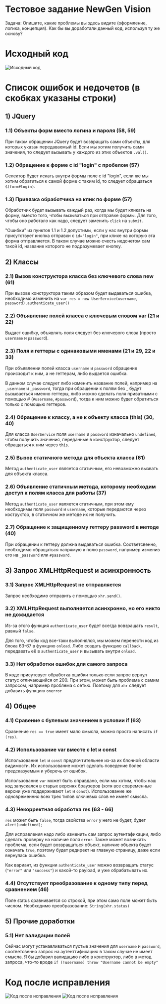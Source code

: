 # Тестовое задание NewGen Vision
Задача:  Опишите, какие проблемы вы здесь видите (оформление, логика, концепция). Как бы вы доработали данный код, используя ту же основу?

# Исходный код

<img src="./JS_Test.png" alt="Исходный код"/>

# Список ошибок и недочетов (в скобках указаны строки)
## 1) JQuery
### 1.1) Объекты форм вместо логина и пароля (58, 59)
При таком обращении JQuery будет возвращать сами объекты, для которых указан передаваемый id. Если мы хотим получить сами значения, то следует вызывать у каждого из этих объектов `.val()`.

### 1.2) Обращение к форме с id "login" с пробелом (57)
Селектор будет искать внутри формы поле с id "login", если же мы хотим обратиться к самой форме с таким id, то следует обращаться `$(form#login)`.

### 1.3) Привязка обработчика на клик по форме (57)
Обработчик будет вызывать каждый раз, когда мы будет кликать на форму, вместо того, чтобы вызываться при отправке формы. Для того, чтобы оно работало как надо, следует заменить `click` на `submit`.

"Ошибки" из пунктов 1.1 и 1.2 допустимы, если у нас внутри формы присутствует кнопка отправки с `id="login"`, при клике на которую эта форма отправляется. В таком случае можно счесть недочетом сам такой id, название которого не подразумевает кнопку.

## 2) Классы
### 2.1) Вызов конструктора класса без ключевого слова new (61)
При вызове конструктора таким образом будет выдаваться ошибка, необходимо изменить на `var res = new UserService(username, password).authenticate_user()`

### 2.2) Объявление полей класса с ключевым словом var (21 и 22)
Выдаст ошибку, объявлять поля следует без ключевого слова (просто `username` и `password`).

### 2.3) Поля и геттеры с одинаковыми именами (21 и 29,  22 и 33)

При объявлении полей класса `username` и `password` обращение происзодит к ним, а не геттерам, либо выдается ошибка.

В данном случае следует либо изменить название полей, например на `_username` и `_password`, тогда при обращении к полям без _ будут вызываеться именно геттеры, либо можно сделать поля приватными с помощью # (`#username`, `#password`), тогда к ним можно будет обратиться только с помощью геттеров.

### 2.4) Обращение к классу, а не к объекту класса (this) (30, 40)
Для класса `UserService` поля `username` и `password` изначально `undefined`, чтобы получить значения, переданные в конструктор, следует обращаться к ним через `this`.

### 2.5) Вызов статичного метода для объекта класса (61)
Метод `authenticate_user` является статичным, его невозможно вызвать для объекта класса.

### 2.6) Объявление статичным метода, которому необходим доступ к полям класса для работы (37)
Метод `authenticate_user` является статичным, при этом ему необходимы поля `password` и `username`, которые передаются через коструктор, в статичном же методе их не получить.

### 2.7) Обращение к защищенному геттеру password в методе (40)

При обращении к геттеру должна выдаваться ошибка. Соответсвенно, нeобходимо обращаться напрямую к полю `password`, например изменив его на `_password` или `#password`.

## 3) Запрос XMLHttpRequest и асинхронность
### 3.1) Запрос XMLHttpRequest не отправляется
Запрос необходимо отправить с помощью `xhr.send()`.

### 3.2) XMLHttpRequest выполняется асинхронно, но его никто не дожидается
Из-за этого функция `authenticate_user` будет всегда вовзращать `result`, равный `false`.

Для того, чтобы код все-таки выполнялся, мы можем перенести код из блока 63-67 в функцию `onload`. Либо создать функцию `callback`, передавать её в `authenticate_user` и вызывать внутри `onload`.

### 3.3) Нет обработки ошибок для самого запроса
В коде присутсвует обработка ошибки только если запрос вернул статус отличающийся от 200. При этом, может быть проблема с самим запросом, например проблема с сетью. Поэтому для `xhr` следует добавить функцию `onerror`

## 4) Общее
### 4.1) Сравение с булевым значением в условии if (63)
Сравнение `res == true` имеет мало смысла, можно просто написать `if (res)`.

### 4.2) Использование var вместе c let и const
Использование `let` и `const` предпочтительнее из-за их блочной области видимости. Их использование может сделать поведение более предсказуемым и уберечь от ошибок. 

Использование `var` может быть оправдано, если мы хотим, чтобы наш код запускался в старых версиях браузеров (хотя все современные версии уже поддерживают `let` и `const`). Использование же одновременнно всех трех типов ключевых слов не имеет смысла.

### 4.3) Некорректная обработка res  (63 - 66)
`res` может быть `false`, тогда свойства `error` у него не будет, будет `alert(undefined);`

Для исправления надо либо изменить сам запрос аутентафикации, либо сделать проверку на наличие поля `error`. Также может возникать проблема, если будет возвращаться объект, наличие объекта будет означать `true`, поэтому будет редирект на главную страницу, даже если вернулась ошибка.

Как вариант, из функции `authenticate_user` можно возвращать статус (`"error"` или `"success"`) и какой-то payload, и уже обрабатывать их.

### 4.4) Отсутствует преобразование к одному типу перед сравнением (46)
Поле status сравнивается со строкой, при этом само поле может быть числом. Необходимо преобразование: `String(xhr.status)` 

## 5) Прочие доработки
### 5.1) Нет валидации полей
Сейчас могут устанавливаться пустые значения для `username` и `password`, соответсвенно запрос на аутенттификацию в таком случае не имеет смысла. Я бы добавил валидацию либо в конструктор, либо в метод запроса, что-то вроде `if (!username) throw "Username cannot be empty"`

# Код после исправления

<img src="./Result1.png" alt="Код после исправления"/>
<img src="./Result2.png" alt="Код после исправления"/>